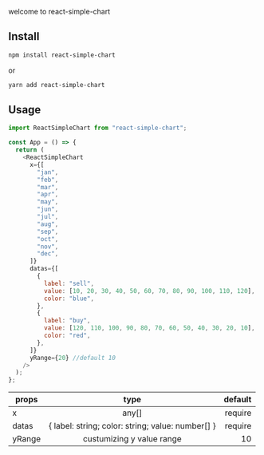 welcome to react-simple-chart

## Install

```sh
npm install react-simple-chart
```

or

```sh
yarn add react-simple-chart
```

## Usage

```js
import ReactSimpleChart from "react-simple-chart";

const App = () => {
  return (
    <ReactSimpleChart
      x={[
        "jan",
        "feb",
        "mar",
        "apr",
        "may",
        "jun",
        "jul",
        "aug",
        "sep",
        "oct",
        "nov",
        "dec",
      ]}
      datas={[
        {
          label: "sell",
          value: [10, 20, 30, 40, 50, 60, 70, 80, 90, 100, 110, 120],
          color: "blue",
        },
        {
          label: "buy",
          value: [120, 110, 100, 90, 80, 70, 60, 50, 40, 30, 20, 10],
          color: "red",
        },
      ]}
      yRange={20} //default 10
    />
  );
};
```

| props  |                       type                        | default |
| ------ | :-----------------------------------------------: | ------: |
| x      |                       any[]                       | require |
| datas  | { label: string; color: string; value: number[] } | require |
| yRange |             custumizing y value range             |      10 |
